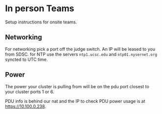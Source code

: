 # In person Teams
Setup instructions for onsite teams.
## Networking
For networking pick a port off the judge switch. An IP will be leased to you from SDSC. for NTP use the servers `ntp1.ucsc.edu` and `ntp01.nysernet.org` syncted to UTC time.

## Power
The power your cluster is pulling from will be on the pdu port closest to your cluster ports 1 or 6.

PDU info is behind our nat and the IP to check PDU power usage is at <https://10.100.0.238>.

<!smtp  [132.249.66.55]>
